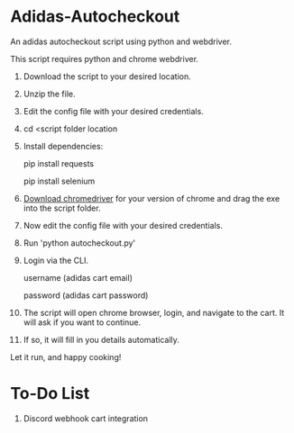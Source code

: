 # Adidas-Autocheckout
An adidas autocheckout script using python and webdriver.

This script requires python and chrome webdriver.

1. Download the script to your desired location.
	
2. Unzip the file.

3. Edit the config file with your desired credentials.

4. cd <script folder location

5. Install dependencies:
	
	pip install requests
		
	pip install selenium
	
6. [Download chromedriver](http://chromedriver.chromium.org/downloads) for your version of chrome and drag the exe into the script folder.
		
7. Now edit the config file with your desired credentials.
	
8. Run 'python autocheckout.py'
	
9. Login via the CLI.
	
	  username (adidas cart email)
		
	  password (adidas cart password)
		
10. The script will open chrome browser, login, and navigate to the cart. It will ask if you want to continue.
	
11. If so, it will fill in you details automatically.
	
Let it run, and happy cooking!

# To-Do List

1. Discord webhook cart integration
